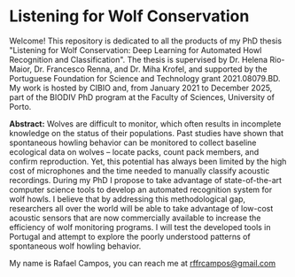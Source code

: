 # Listening for Wolf Conservation

Welcome! This repository is dedicated to all the products of my PhD thesis "Listening for Wolf Conservation: Deep Learning for Automated Howl Recognition and Classification". The thesis is supervised by Dr. Helena Rio-Maior, Dr. Francesco Renna, and  Dr. Miha Krofel, and supported by the Portuguese Foundation for Science and Technology grant 2021.08079.BD. My work is hosted by CIBIO and, from January 2021 to December 2025, part of the BIODIV PhD program at the Faculty of Sciences, University of Porto. 

**Abstract:** Wolves are difficult to monitor, which often results in incomplete knowledge on the status of their populations. Past studies have shown that spontaneous howling behavior can be monitored to collect baseline ecological data on wolves – locate packs, count pack members, and confirm reproduction. Yet, this potential has always been limited by the high cost of microphones and the time needed to manually classify acoustic recordings. During my PhD I propose to take advantage of state-of-the-art computer science tools to develop an automated recognition system for wolf howls. I believe that by addressing this methodological gap, researchers all over the world will be able to take advantage of low-cost acoustic sensors that are now commercially available to increase the efficiency of wolf monitoring programs. I will test the developed tools in Portugal and attempt to explore the poorly understood patterns of spontaneous wolf howling behavior.

My name is Rafael Campos, you can reach me at <ins>rffrcampos@gmail.com</ins>

